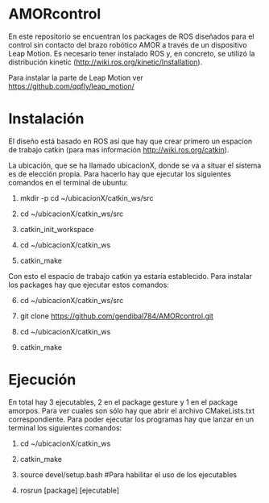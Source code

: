 # AMORcontrol

En este repositorio se encuentran los packages de ROS diseñados para el control sin contacto del brazo robótico AMOR a través de un dispositivo Leap Motion. Es necesario tener instalado ROS y, en concreto, se utilizó la distribución kinetic (http://wiki.ros.org/kinetic/Installation).

Para instalar la parte de Leap Motion ver https://github.com/qqfly/leap_motion/

# Instalación

El diseño está basado en ROS así que hay que crear primero un espacion de trabajo catkin (para mas información http://wiki.ros.org/catkin). 

La ubicación, que se ha llamado ubicacionX, donde se va a situar el sistema es de elección propia. Para hacerlo hay que ejecutar los siguientes comandos en el terminal de ubuntu:

1. mkdir -p cd ~/ubicacionX/catkin_ws/src

2. cd ~/ubicacionX/catkin_ws/src

3. catkin_init_workspace

4. cd ~/ubicacionX/catkin_ws

5. catkin_make

Con esto el espacio de trabajo catkin ya estaría establecido. Para instalar los packages hay que ejecutar estos comandos:

6. cd ~/ubicacionX/catkin_ws/src

7. git clone https://github.com/gendibal784/AMORcontrol.git

8. cd ~/ubicacionX/catkin_ws

9. catkin_make

# Ejecución

En total hay 3 ejecutables, 2 en el package gesture y 1 en el package amorpos. Para ver cuales son sólo hay que abrir el archivo CMakeLists.txt correspondiente. Para poder ejecutar los programas hay que lanzar en un terminal los siguientes comandos:

1. cd ~/ubicacionX/catkin_ws

2. catkin_make

3. source devel/setup.bash        #Para habilitar el uso de los ejecutables

4. rosrun [package] [ejecutable]

